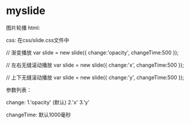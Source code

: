 myslide
========

图片轮播
html:
<!-- <div class="slidewarp">
	<ul class="slide">
		<li><img src="imges/1.jpg"></li>
		<li><img src="images/2.jpg"></li>
		<li><img src="images/3.jpg"></li>
		<li><img src="images/4.jpg"></li>
		<li><img src="images/5.jpg"></li>
	</ul>
	<div class="ctrl">
		<span class="ctrl_item ctrl_item_active"></span>
		<span class="ctrl_item"></span>
		<span class="ctrl_item"></span>
		<span class="ctrl_item"></span>
		<span class="ctrl_item"></span>
	</div>
	<a class="prev slide_change" href="javascript:;"></a>
	<a class="next slide_change" href="javascript:;"></a>
</div> -->

css: 在css/slide.css文件中


// 渐变播放
var slide = new slide({
	change:'opacity',
	changeTime:500
});

// 左右无缝滚动播放
var slide = new slide({
	change:'x',
	changeTime:500
});

// 上下无缝滚动播放
var slide = new slide({
	change:'y',
	changeTime:500
});

参数列表：

change: 1.'opacity' (默认)
		2.'x' 
		3.'y'

changeTime: 默认1000毫秒
